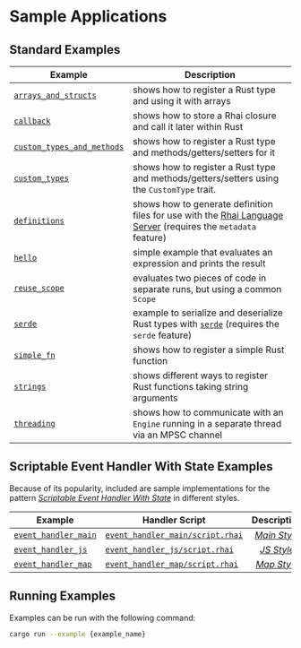 # Sample Applications

## Standard Examples

| Example                                                   | Description                                                                                                                                         |
| --------------------------------------------------------- | --------------------------------------------------------------------------------------------------------------------------------------------------- |
| [`arrays_and_structs`](arrays_and_structs.rs)             | shows how to register a Rust type and using it with arrays                                                                                          |
| [`callback`](callback.rs)                                 | shows how to store a Rhai closure and call it later within Rust                                                                                     |
| [`custom_types_and_methods`](custom_types_and_methods.rs) | shows how to register a Rust type and methods/getters/setters for it                                                                                |
| [`custom_types`](custom_types.rs)                         | shows how to register a Rust type and methods/getters/setters using the `CustomType` trait.                                                         |
| [`definitions`](./definitions)                            | shows how to generate definition files for use with the [Rhai Language Server](https://github.com/rhaiscript/lsp) (requires the `metadata` feature) |
| [`hello`](hello.rs)                                       | simple example that evaluates an expression and prints the result                                                                                   |
| [`reuse_scope`](reuse_scope.rs)                           | evaluates two pieces of code in separate runs, but using a common `Scope`                                                                           |
| [`serde`](serde.rs)                                       | example to serialize and deserialize Rust types with [`serde`](https://crates.io/crates/serde) (requires the `serde` feature)                       |
| [`simple_fn`](simple_fn.rs)                               | shows how to register a simple Rust function                                                                                                        |
| [`strings`](strings.rs)                                   | shows different ways to register Rust functions taking string arguments                                                                             |
| [`threading`](threading.rs)                               | shows how to communicate with an `Engine` running in a separate thread via an MPSC channel                                                          |

## Scriptable Event Handler With State Examples

Because of its popularity, included are sample implementations for the pattern
[_Scriptable Event Handler With State_](https://rhai.rs/book/patterns/events.html) in different styles.

| Example                                    | Handler Script                                                     |                         Description                         |
| ------------------------------------------ | ------------------------------------------------------------------ | :---------------------------------------------------------: |
| [`event_handler_main`](event_handler_main) | [`event_handler_main/script.rhai`](event_handler_main/script.rhai) | [_Main Style_](https://rhai.rs/book/patterns/events-1.html) |
| [`event_handler_js`](event_handler_js)     | [`event_handler_js/script.rhai`](event_handler_js/script.rhai)     |  [_JS Style_](https://rhai.rs/book/patterns/events-2.html)  |
| [`event_handler_map`](event_handler_map)   | [`event_handler_map/script.rhai`](event_handler_map/script.rhai)   | [_Map Style_](https://rhai.rs/book/patterns/events-3.html)  |

## Running Examples

Examples can be run with the following command:

```sh
cargo run --example {example_name}
```
